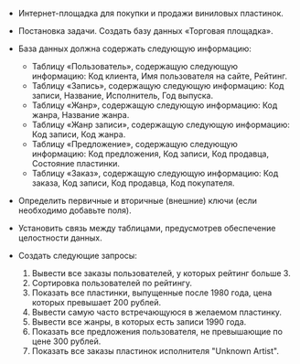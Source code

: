 + Интернет-площадка для покупки и продажи виниловых пластинок.
+ Постановка задачи. Создать базу данных «Торговая площадка». 
+ База данных должна содержать следующую информацию:
  + Таблицу «Пользователь», содержащую следующую информацию: Код клиента, Имя пользователя на сайте, Рейтинг. 
  + Таблицу «Запись», содержащую следующую информацию: Код записи, Название, Исполнитель, Год выпуска.
  + Таблицу «Жанр», содержащую следующую информацию: Код жанра, Название жанра.
  + Таблицу «Жанр записи», содержащую следующую информацию: Код записи, Код жанра.
  + Таблицу «Предложение», содержащую следующую информацию: Код предложения, Код записи, Код продавца, Состояние пластинки.
  + Таблицу «Заказ», содержащую следующую информацию: Код заказа, Код записи, Код продавца, Код покупателя.

+ Определить первичные и вторичные (внешние) ключи (если необходимо добавьте поля). 
+ Установить связь между таблицами, предусмотрев обеспечение целостности данных. 
+ Создать следующие запросы:
  1. Вывести все заказы пользователей, у которых рейтинг больше 3.
  2. Сортировка пользователей по рейтингу.
  3. Показать все пластинки, выпущенные после 1980 года, цена которых превышает 200 рублей.
  4. Вывести самую часто встречающуюся в желаемом пластинку.
  5. Вывести все жанры, в которых есть записи 1990 года.
  6. Показать все предложения пользователя, не превышающие по цене 300 рублей.
  7. Показать все заказы пластинок исполнителя "Unknown Artist".
